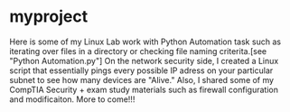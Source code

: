 # myproject

  Here is some of my Linux Lab work with Python Automation task such as iterating over files in a directory or checking file naming criterita.[see "Python Automation.py"] On the network security side, I created a Linux script that essentially pings every possible IP adress on your particular subnet to see how many devices are "Alive." Also, I shared some of my CompTIA Security + exam study materials such as firewall configuration and modificaiton. 
More to come!!!
